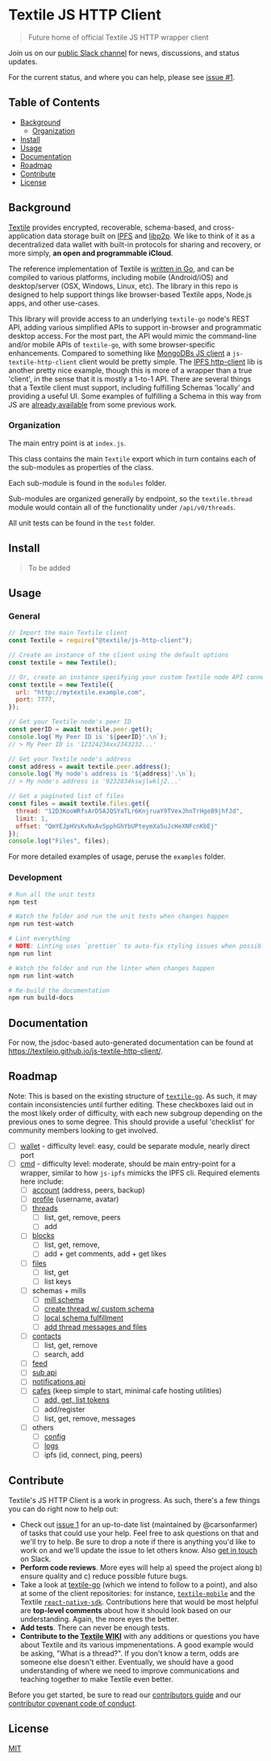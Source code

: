 # Textile JS HTTP Client

> Future home of official Textile JS HTTP wrapper client

Join us on our [public Slack channel](https://slack.textile.io/) for news, discussions, and status updates.

For the current status, and where you can help, please see [issue #1](https://github.com/textileio/js-textile-http-client/issues/1).

## Table of Contents

- [Background](#background)
  - [Organization](#organization)
- [Install](#install)
- [Usage](#usage)
- [Documentation](#documentation)
- [Roadmap](#roadmap)
- [Contribute](#contribute)
- [License](#license)

## Background

[Textile](https://www.textile.io) provides encrypted, recoverable, schema-based, and cross-application data storage built on [IPFS](https://github.com/ipfs) and [libp2p](https://github.com/libp2p). We like to think of it as a decentralized data wallet with built-in protocols for sharing and recovery, or more simply, **an open and programmable iCloud**.

The reference implementation of Textile is [written in Go](https://github.com/textileio/textile-go), and can be compiled to various platforms, including mobile (Android/iOS) and desktop/server (OSX, Windows, Linux, etc). The library in this repo is designed to help support things like browser-based Textile apps, Node.js apps, and other use-cases.

This library will provide access to an underlying `textile-go` node's REST API, adding various simplified APIs to support in-browser and programmatic desktop access. For the most part, the API would mimic the command-line and/or mobile APIs of `textile-go`, with some browser-specific enhancements. Compared to something like [MongoDBs JS client](https://github.com/mongodb/node-mongodb-native) a `js-textile-http-client` client would be pretty simple. The [IPFS http-client](https://github.com/ipfs/js-ipfs-http-client) lib is another pretty nice example,  though this is more of a wrapper than a true 'client', in the sense that it is mostly a 1-to-1 API. There are several things that a Textile client must support, including fulfilling Schemas ‘locally’ and providing a useful UI. Some examples of fulfilling a Schema in this way from JS are [already available](https://gist.github.com/carsonfarmer/a26a0d01ae58ffa7b8cd2689e149406b) from some previous work.

### Organization

The main entry point is at `index.js`.

This class contains the main `Textile` export which in turn contains each of the sub-modules as properties of the class.

Each sub-module is found in the `modules` folder.

Sub-modules are organized generally by endpoint, so the `textile.thread` module would contain all of the functionality under `/api/v0/threads`.

All unit tests can be found in the `test` folder.

## Install

> To be added

## Usage

### General

```javascript
// Import the main Textile client
const Textile = require("@textile/js-http-client");

// Create an instance of the client using the default options
const textile = new Textile();

// Or, create an instance specifying your custom Textile node API connection
const textile = new Textile({
  url: "http://mytextile.example.com",
  port: 7777,
});

// Get your Textile node's peer ID
const peerID = await textile.peer.get();
console.log(`My Peer ID is '${peerID}'.\n`);
// > My Peer ID is '12324234xx2343232...'

// Get your Textile node's address
const address = await textile.peer.address();
console.log(`My node's address is '${address}'.\n`);
// > My node's address is '9232834kswjlwklj2...'

// Get a paginated list of files
const files = await textile.files.get({
  thread: "12D3KooWRfsArD5AJQSYaTLr6KnjruaY9TVexJhnTrHge89jhfJd",
  limit: 1,
  offset: "QmYEJpHVsKvNxAvSpphGhYbUPteymXa5uJcHeXNFcnKbEj"
});
console.log("Files", files);
```

For more detailed examples of usage, peruse the `examples` folder.

### Development

```sh
# Run all the unit tests
npm test

# Watch the folder and run the unit tests when changes happen
npm run test-watch

# Lint everything
# NOTE: Linting uses `prettier` to auto-fix styling issues when possible
npm run lint

# Watch the folder and run the linter when changes happen
npm run lint-watch

# Re-build the documentation
npm run build-docs
```

## Documentation

For now, the jsdoc-based auto-generated documentation can be found at https://textileio.github.io/js-textile-http-client/.

## Roadmap

Note: This is based on the existing structure of [`textile-go`](https://github.com/textileio/textile-go). As such, it may contain inconsistencies until further editing. These checkboxes laid out in the most likely order of difficulty, with each new subgroup depending on the previous ones to some degree. This should provide a useful 'checklist' for community members looking to get involved.

- [ ] [wallet](https://github.com/textileio/textile-go/tree/master/wallet) - difficulty level: easy, could be separate module, nearly direct port
- [ ] [cmd](https://github.com/textileio/textile-go/tree/master/cmd) - difficulty level: moderate, should be main entry-point for a wrapper, similar to how `js-ipfs` mimicks the IPFS cli. Required elements here include:
  - [ ] [account](https://github.com/textileio/textile-go/blob/master/cmd/account.go) (address, peers, backup)
  - [ ] [profile](https://github.com/textileio/textile-go/blob/master/cmd/profile.go) (username, avatar)
  - [ ] [threads](https://github.com/textileio/textile-go/blob/master/cmd/threads.go)
    - [ ] list, get, remove, peers
    - [ ] add
  - [ ] [blocks](https://github.com/textileio/textile-go/blob/master/cmd/blocks.go)
    - [ ] list, get, remove, 
    - [ ] add + get comments, add + get likes
  - [ ] [files](https://github.com/textileio/textile-go/blob/master/cmd/files.go)
    - [ ] list, get
    - [ ] list keys
  - [ ] schemas + mills
    - [ ] [mill schema](https://github.com/textileio/textile-go/blob/master/core/api_mill.go)
    - [ ] [create thread w/ custom schema](https://github.com/textileio/textile-go/blob/master/cmd/threads.go#L105)
    - [ ] [local schema fulfillment](https://github.com/textileio/minimal-client-demo)
    - [ ] [add thread messages and files](https://github.com/textileio/textile-go/blob/master/cmd/files.go#L112)
  - [ ] [contacts](https://github.com/textileio/textile-go/blob/master/cmd/contacts.go)
    - [ ] list, get, remove
    - [ ] search, add
  - [ ] [feed](https://github.com/textileio/textile-go/blob/master/cmd/feed.go)
  - [ ] [sub api](https://github.com/textileio/textile-go/blob/master/cmd/sub.go)
  - [ ] [notifications api](https://github.com/textileio/textile-go/blob/master/cmd/notifications.go)
  - [ ] [cafes](https://github.com/textileio/textile-go/blob/master/cmd/cafe.go) (keep simple to start, minimal cafe hosting utilities)
    - [ ] [add, get, list tokens](https://github.com/textileio/textile-go/blob/master/cmd/tokens.go)
    - [ ] add/register
    - [ ] list, get, remove, messages
  - [ ] others
    - [ ] [config](https://github.com/textileio/textile-go/blob/master/cmd/config.go)
    - [ ] [logs](https://github.com/textileio/textile-go/blob/master/cmd/logs.go)
    - [ ] ipfs (id, connect, ping, peers)
    
## Contribute

Textile's JS HTTP Client is a work in progress. As such, there's a few things you can do right now to help out:

  * Check out [issue 1](https://github.com/textileio/js-textile-http-client/issues/1) for an up-to-date list (maintained by @carsonfarmer) of tasks that could use your help. Feel free to ask questions on that and we'll try to help. Be sure to drop a note if there is anything you'd like to work on and we'll update the issue to let others know. Also [get in touch](https://slack.textile.io) on Slack.
  * **Perform code reviews**. More eyes will help a) speed the project along b) ensure quality and c) reduce possible future bugs.
  * Take a look at [textile-go](https://github.com/textileio/textile-go) (which we intend to follow to a point), and also at some of the client repositories: for instance, [`textile-mobile`](https://github.com/textileio/textile-mobile) and the Textile [`react-native-sdk`](https://github.com/textileio/react-native-sdk). Contributions here that would be most helpful are **top-level comments** about how it should look based on our understanding. Again, the more eyes the better.
  * **Add tests**. There can never be enough tests.
  * **Contribute to the [Textile WIKI](https://github.com/textileio/textile-go/wiki)** with any additions or questions you have about Textile and its various impmenentations. A good example would be asking, "What is a thread?". If you don't know a term, odds are someone else doesn't either. Eventually, we should have a good understanding of where we need to improve communications and teaching together to make Textile even better.
  
 Before you get started, be sure to read our [contributors guide](CONTRIBUTING.md) and our [contributor covenant code of conduct](CODE_OF_CONDUCT.md).

## License

[MIT](LICENSE)
